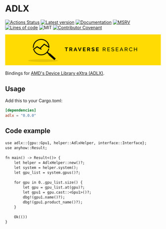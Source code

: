 # ADLX

[![Actions Status](https://github.com/Traverse-Research/adlx-rs/actions/workflows/ci.yml/badge.svg)](https://github.com/Traverse-Research/adlx-rs/actions)
[![Latest version](https://img.shields.io/crates/v/adlx.svg?logo=rust)](https://crates.io/crates/adlx)
[![Documentation](https://docs.rs/adlx/badge.svg)](https://docs.rs/adlx)
[![MSRV](https://img.shields.io/badge/rustc-1.74.0+-ab6000.svg)](https://blog.rust-lang.org/2023/11/16/Rust-1.74.0.html)
[![Lines of code](https://tokei.rs/b1/github/Traverse-Research/adlx-rs)](https://github.com/Traverse-Research/adlx-rs)
![MIT](https://img.shields.io/badge/license-MIT-blue.svg)
[![Contributor Covenant](https://img.shields.io/badge/contributor%20covenant-v1.4%20adopted-ff69b4.svg)](./CODE_OF_CONDUCT.md)

[![Banner](banner.png)](https://traverseresearch.nl)

Bindings for [AMD's Device Library eXtra (ADLX)](https://gpuopen.com/adlx/).

## Usage

Add this to your Cargo.toml:

```toml
[dependencies]
adlx = "0.0.0"
```

## Code example

```rust,no_run
use adlx::{gpu::Gpu1, helper::AdlxHelper, interface::Interface};
use anyhow::Result;

fn main() -> Result<()> {
    let helper = AdlxHelper::new()?;
    let system = helper.system();
    let gpu_list = system.gpus()?;

    for gpu in 0..gpu_list.size() {
        let gpu = gpu_list.at(gpu)?;
        let gpu1 = gpu.cast::<Gpu1>()?;
        dbg!(gpu1.name()?);
        dbg!(gpu1.product_name()?);
    }

    Ok(())
}
```
